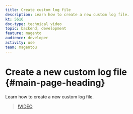 ```yaml
---
title: Create custom log file
description: Learn how to create a new custom log file.
kt: 5616
doc-type: technical video
topic: backend, development
feature: magento
audience: developer
activity: use
team: magentou
---
```


# Create a new custom log file {#main-page-heading}

Learn how to create a new custom log file.

>[!VIDEO](https://video.tv.adobe.com/v/35794?quality=12&learn=on)